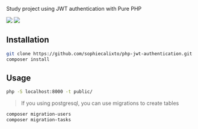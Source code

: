 Study project using JWT authentication with Pure PHP

<img src="https://img.shields.io/static/v1?label=PHP&message=8.3&color=blue&style=for-the-badge&logo=php"/> <img src="https://img.shields.io/static/v1?label=JWT&message=4.1.0&color=blue&style=for-the-badge&logo=JSON+Web+Tokens"/>

## Installation

```bash
git clone https://github.com/sophiecalixto/php-jwt-authentication.git
composer install
```

## Usage

```bash
php -S localhost:8000 -t public/
```

> If you using postgresql, you can use migrations to create tables

```bash
composer migration-users
composer migration-tasks
```
